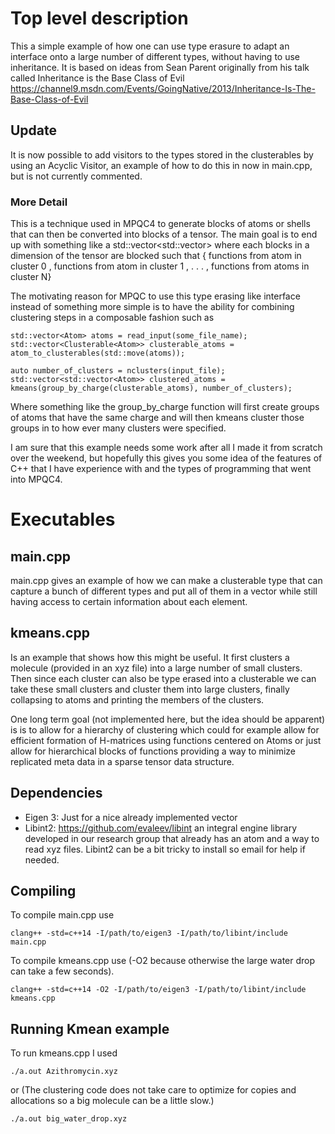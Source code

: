 # Top level description
This a simple example of how one can use type erasure to adapt an interface
onto a large number of different types, without having to use inheritance. 
It is based on ideas from Sean Parent originally from his talk called 
Inheritance is the Base Class of Evil 
https://channel9.msdn.com/Events/GoingNative/2013/Inheritance-Is-The-Base-Class-of-Evil

## Update
It is now possible to add visitors to the types stored in the clusterables by
using an Acyclic Visitor,  an example of how to do this in now in main.cpp, but
is not currently commented. 

### More Detail
This is a technique used in MPQC4 to generate blocks of atoms or shells that
can then be converted into blocks of a tensor. The main goal is to end up with something like a std::vector<std::vector<Atom>> where each blocks in a dimension of the tensor are blocked such that { functions from atom in cluster 0 , functions from atom in cluster 1 , . . . , functions from atoms in cluster N}

The motivating reason for MPQC to use this type erasing like interface instead of something more simple is to have the ability for combining clustering steps in a composable fashion such as 
```
std::vector<Atom> atoms = read_input(some_file_name);
std::vector<Clusterable<Atom>> clusterable_atoms = atom_to_clusterables(std::move(atoms));

auto number_of_clusters = nclusters(input_file);
std::vector<std::vector<Atom>> clustered_atoms = kmeans(group_by_charge(clusterable_atoms), number_of_clusters);
```

Where something like the group_by_charge function will first create groups of
atoms that have the same charge and will then kmeans cluster those groups in
to how ever many clusters were specified. 

I am sure that this example needs some work after all I made it from scratch
over the weekend, but hopefully this gives you some idea of the features of C++
that I have experience with and the types of programming that went into MPQC4.

# Executables
## main.cpp
main.cpp gives an example of how we can make a clusterable type that can capture
a bunch of different types and put all of them in a vector while still having
access to certain information about each element. 

## kmeans.cpp
Is an example that shows how this might be useful.  It first clusters a molecule
(provided in an xyz file) into a large number of small clusters.  Then since
each cluster can also be type erased into a clusterable we can take these small
clusters and cluster them into large clusters, finally collapsing to atoms and
printing the members of the clusters. 

One long term goal (not implemented here, but the idea should be apparent) is
is to allow for a hierarchy of clustering which could for example allow for
efficient formation of H-matrices using functions centered on Atoms or just
allow for hierarchical blocks of functions providing a way to minimize
replicated meta data in a sparse tensor data structure. 

## Dependencies 

* Eigen 3: Just for a nice already implemented vector
* Libint2: https://github.com/evaleev/libint an integral engine library
  developed in our research group that already has an atom and a way to read
  xyz files. Libint2 can be a bit tricky to install so email for help if needed.

## Compiling
To compile main.cpp use

```
clang++ -std=c++14 -I/path/to/eigen3 -I/path/to/libint/include main.cpp
```

To compile kmeans.cpp use (-O2 because otherwise the large water drop can take
a few seconds).

```
clang++ -std=c++14 -O2 -I/path/to/eigen3 -I/path/to/libint/include kmeans.cpp
```

## Running Kmean example

To run kmeans.cpp I used 

```
./a.out Azithromycin.xyz
```

or (The clustering code does not take care to optimize for copies and
allocations so a big molecule can be a little slow.)

```
./a.out big_water_drop.xyz
```
